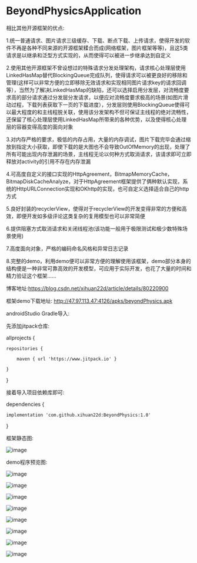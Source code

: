 # BeyondPhysicsApplication

相比其他开源框架的优点:

1.统一普通请求、图片请求三级缓存、下载、断点下载、上传请求，使得开发的软件不再是各种不同来源的开源框架糅合而成(网络框架，图片框架等等)，且这5类请求是以继承和泛型方式实现的，从而使得可以被进一步继承达到自定义

2.使用其他开源框架不曾设想过的特殊请求分发处理架构，请求核心处理层使用LinkedHasMap替代BlockingQueue完成队列，使得请求可以被更良好的移除和管理(这样可以非常方便的立即移除无效请求和实现相同图片请求key的请求回调等），当然为了解决LinkedHasMap的缺陷，还可以选择启用分发层，对流畅度要求高的部分请求通过分发层分发请求，以便应对流畅度要求极高的场景(如图片滑动过程，下载列表获取下一页的下载进度），分发层则使用BlockingQueue使得可以最大程度的和主线程脱关联，使用该分发架构不但可保证主线程的绝对流畅性，还保留了核心处理层使用LinkedHasMap所带来的各种优势，以及使得核心处理层的容器变得高度的面向对象

3.对内存严格的要求，极低的内存占用，大量的内存调试，图片下载完毕会通过缩放到指定大小获取，即使下载的是大图也不会导致OutOfMemory的出现，处理了所有可能出现内存泄漏的场景，主线程无论以何种方式取消请求，该请求即可立即释放对activity的引用不存在内存泄漏

4.可高度自定义的接口实现的HttpAgreement，BitmapMemoryCache，BitmapDiskCacheAnalyze，对于HttpAgreement框架提供了俩种默认实现，系统的HttpURLConnection实现和OKhttp的实现，也可自定义选择适合自己的http方式

5.良好封装的recyclerView，使得对于recyclerView的开发变得非常的方便和高效，即便开发如多级评论这类复杂的复用模型也可以非常简便

6.提供阻塞方式取消请求和关闭线程池(该功能一般用于极限测试和极少数特殊场景使用)

7.高度面向对象，严格的编码命名风格和异常日志记录

8.完整的demo，利用demo便可以非常方便的理解使用该框架，demo部分本身的结构便是一种非常可靠高效的开发模型，可应用于实际开发，也花了大量的时间和精力验证这个框架......


博客地址:https://blog.csdn.net/xihuan22d/article/details/80220900


框架demo下载地址:
http://47.97.113.47:4126/apks/beyondPhysics.apk


androidStudio Gradle导入:

先添加jitpack仓库:

allprojects {

    repositories {  
	
        maven { url 'https://www.jitpack.io' }
		
    }
	
}

接着导入项目依赖库即可:

dependencies {

    implementation 'com.github.xihuan22d:BeyondPhysics:1.0'
	
}

框架静态图:

![image](https://github.com/xihuan22d/BeyondPhysics/blob/master/screenshot/beyondPhysics.png)

demo程序预览图:

![image](https://github.com/xihuan22d/BeyondPhysics/blob/master/screenshot/1.png)

![image](https://github.com/xihuan22d/BeyondPhysics/blob/master/screenshot/2.png)

![image](https://github.com/xihuan22d/BeyondPhysics/blob/master/screenshot/3.png)

![image](https://github.com/xihuan22d/BeyondPhysics/blob/master/screenshot/4.png)

![image](https://github.com/xihuan22d/BeyondPhysics/blob/master/screenshot/5.png)

![image](https://github.com/xihuan22d/BeyondPhysics/blob/master/screenshot/6.png)

![image](https://github.com/xihuan22d/BeyondPhysics/blob/master/screenshot/7.png)

![image](https://github.com/xihuan22d/BeyondPhysics/blob/master/screenshot/8.png)

